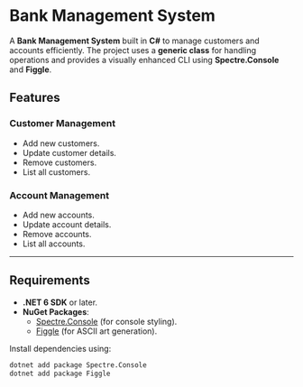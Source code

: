 # Bank Management System

A **Bank Management System** built in **C#** to manage customers and accounts efficiently. The project uses a **generic class** for handling operations and provides a visually enhanced CLI using **Spectre.Console** and **Figgle**.

## Features

### Customer Management
- Add new customers.
- Update customer details.
- Remove customers.
- List all customers.

### Account Management
- Add new accounts.
- Update account details.
- Remove accounts.
- List all accounts.

---

## Requirements

- **.NET 6 SDK** or later.
- **NuGet Packages**:
  - [Spectre.Console](https://www.nuget.org/packages/Spectre.Console) (for console styling).
  - [Figgle](https://www.nuget.org/packages/Figgle) (for ASCII art generation).

Install dependencies using:
```bash
dotnet add package Spectre.Console
dotnet add package Figgle

